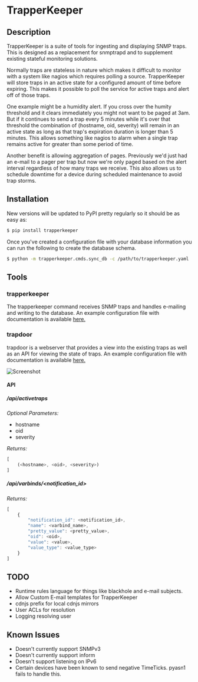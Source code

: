 # TrapperKeeper

## Description
TrapperKeeper is a suite of tools for ingesting and displaying SNMP traps. This
is designed as a replacement for snmptrapd and to supplement existing stateful
monitoring solutions.

Normally traps are stateless in nature which makes it difficult to monitor with
a system like nagios which requires polling a source. TrapperKeeper will store
traps in an active state for a configured amount of time before expiring. This
makes it possible to poll the service for active traps and alert off of those
traps.

One example might be a humidity alert. If you cross over the humity threshold
and it clears immediately you might not want to be paged at 3am. But if it
continues to send a trap every 5 minutes while it's over that threshold the
combination of (hostname, oid, severity) will remain in an active state as
long as that trap's expiration duration is longer than 5 minutes. This allows
something like nagios to alarm when a single trap remains active for greater
than some period of time.

Another benefit is allowing aggregation of pages. Previously we'd just had an
e-mail to a pager per trap but now we're only paged based on the alert interval
regardless of how many traps we receive. This also allows us to schedule
downtime for a device during scheduled maintenance to avoid trap storms.

## Installation

New versions will be updated to PyPI pretty regularly so it should be as easy
as:

```bash
$ pip install trapperkeeper
```

Once you've created a configuration file with your database information you
can run the following to create the database schema.

```bash
$ python -m trapperkeeper.cmds.sync_db -c /path/to/trapperkeeper.yaml
```
## Tools

### trapperkeeper

The trapperkeeper command receives SNMP traps and handles e-mailing and writing
to the database. An example configuration file with documentation is available [here.](conf/trapperkeeper.yaml)

### trapdoor

trapdoor is a webserver that provides a view into the existing traps as well as an
API for viewing the state of traps. An example configuration file with documentation is available [here.](conf/trapdoor.yaml)

![Screenshot](https://raw.githubusercontent.com/dropbox/trapperkeeper/master/images/trapdoor.png)

#### API

##### /api/activetraps
_*Optional Parameters:*_
 * hostname
 * oid
 * severity

_*Returns:*_
```javascript
[
    (<hostname>, <oid>, <severity>)
]
```

##### /api/varbinds/<notification_id>

_*Returns:*_
```javascript
[
    {
        "notification_id": <notification_id>,
        "name": <varbind_name>,
        "pretty_value": <pretty_value>,
        "oid": <oid>,
        "value": <value>,
        "value_type": <value_type>
    }
]
```

## TODO

  * Runtime rules language for things like blackhole and e-mail subjects.
  * Allow Custom E-mail templates for TrapperKeeper
  * cdnjs prefix for local cdnjs mirrors
  * User ACLs for resolution
  * Logging resolving user

## Known Issues

  * Doesn't currently support SNMPv3
  * Doesn't currently support inform
  * Doesn't support listening on IPv6
  * Certain devices have been known to send negative TimeTicks. pyasn1 fails to handle this.

